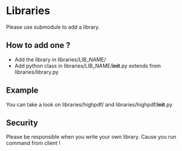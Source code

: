 # Libraries

Please use submodule to add a library.

## How to add one ?

 * Add the library in libraries/LIB_NAME/
 * Add python class in libraries/LIB_NAME/__init__.py extends from libraries/library.py

## Example

You can take a look on libraries/highpdf/ and libraries/highpdf/__init__.py

## Security

Please be responsible when you write your own library. Cause you run command from client !
